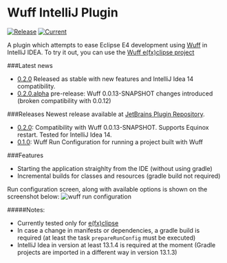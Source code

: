 Wuff IntelliJ Plugin
====================
[![Release](http://img.shields.io/badge/release-v0.2.0-47b31f.svg)](https://github.com/mcmil/wuff-intellij-plugin/releases/latest)
[![Current](http://img.shields.io/badge/current-v0.2.0-47b31f.svg)](https://github.com/mcmil/wuff-intellij-plugin/releases/tag/v0.3.1)

A plugin which attempts to ease Eclipse E4 development using [Wuff](https://github.com/akhikhl/wuff) in IntelliJ IDEA. To try it out, you can use the [Wuff e(fx)clipse project](https://github.com/mcmil/wuff-efxclipse-samples)

###Latest news
* [0.2.0](https://github.com/mcmil/wuff-intellij-plugin/releases/tag/v0.2.0) Released as stable with new features and IntelliJ Idea 14 compatibility.
* [0.2.0.alpha](https://github.com/mcmil/wuff-intellij-plugin/releases/tag/v0.2.0.alpha) pre-release: Wuff 0.0.13-SNAPSHOT changes introduced (broken compatibility with 0.0.12)

###Releases
Newest release available at [JetBrains Plugin Repository](http://plugins.jetbrains.com/plugin/7557?pr=).
* [0.2.0](https://github.com/mcmil/wuff-intellij-plugin/releases/tag/v0.2.0): Compatibility with Wuff 0.0.13-SNAPSHOT. Supports Equinox restart. Tested for IntelliJ Idea 14.
* [0.1.0](https://github.com/mcmil/wuff-intellij-plugin/releases/tag/v0.1.0): Wuff Run Configuration for running a project built with Wuff 

###Features 
* Starting the application straighlty from the IDE (without using gradle)
* Incremental builds for classes and resources (gradle build not required)

Run configuration screen, along with available options is shown on the screenshot below:
![wuff run configuration](https://github.com/mcmil/wuff-intellij-plugin/blob/master/images/run_configuration_screenshot.png "Run configuration")


#####Notes:
* Currently tested only for [e(fx)clipse](http://www.eclipse.org/efxclipse/index.html) 
* In case a change in manifests or dependencies, a gradle build is required (at least the task `prepareRunConfig` must be executed) 
* IntelliJ Idea in version at least 13.1.4 is required at the moment (Gradle projects are imported in a different way in version 13.1.3)

